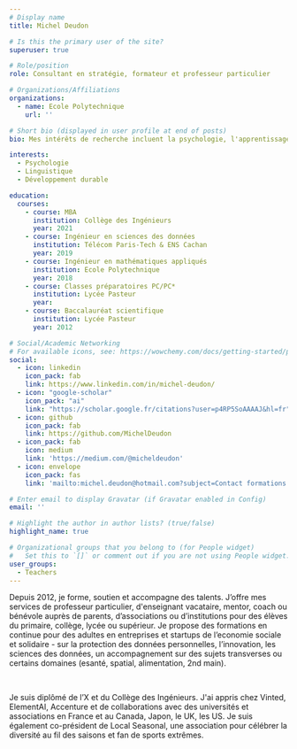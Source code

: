 ```yaml
---
# Display name
title: Michel Deudon

# Is this the primary user of the site?
superuser: true

# Role/position
role: Consultant en stratégie, formateur et professeur particulier

# Organizations/Affiliations
organizations:
  - name: Ecole Polytechnique
    url: ''

# Short bio (displayed in user profile at end of posts)
bio: Mes intérêts de recherche incluent la psychologie, l'apprentissage des langues et l'écologie.

interests:
  - Psychologie
  - Linguistique
  - Développement durable

education:
  courses:
    - course: MBA
      institution: Collège des Ingénieurs
      year: 2021
    - course: Ingénieur en sciences des données
      institution: Télécom Paris-Tech & ENS Cachan
      year: 2019
    - course: Ingénieur en mathématiques appliqués
      institution: Ecole Polytechnique
      year: 2018
    - course: Classes préparatoires PC/PC*
      institution: Lycée Pasteur
      year:
    - course: Baccalauréat scientifique
      institution: Lycée Pasteur
      year: 2012

# Social/Academic Networking
# For available icons, see: https://wowchemy.com/docs/getting-started/page-builder/#icons
social:
  - icon: linkedin
    icon_pack: fab
    link: https://www.linkedin.com/in/michel-deudon/
  - icon: "google-scholar"
    icon_pack: "ai"
    link: "https://scholar.google.fr/citations?user=p4RP5SoAAAAJ&hl=fr"
  - icon: github
    icon_pack: fab
    link: https://github.com/MichelDeudon
  - icon_pack: fab
    icon: medium
    link: 'https://medium.com/@micheldeudon'
  - icon: envelope
    icon_pack: fas
    link: 'mailto:michel.deudon@hotmail.com?subject=Contact formations'

# Enter email to display Gravatar (if Gravatar enabled in Config)
email: ''

# Highlight the author in author lists? (true/false)
highlight_name: true

# Organizational groups that you belong to (for People widget)
#   Set this to `[]` or comment out if you are not using People widget.
user_groups:
  - Teachers
---
```


Depuis 2012, je forme, soutien et accompagne des talents. J’offre mes services de professeur particulier, d'enseignant vacataire, mentor, coach ou bénévole auprès de parents, d’associations ou d’institutions pour des élèves du primaire, collège, lycée ou supérieur. Je propose des formations en continue pour des adultes en entreprises et startups de l’economie sociale et solidaire - sur la protection des données personnelles, l’innovation, les sciences des données, un accompagnement sur des sujets transverses ou certains domaines (esanté, spatial, alimentation, 2nd main).

<br>

Je suis diplômé de l’X et du Collège des Ingénieurs. J'ai appris chez Vinted, ElementAI, Accenture et de collaborations avec des universités et associations en France et au Canada, Japon, le UK, les US. Je suis également co-président de Local Seasonal, une association pour célébrer la diversité au fil des saisons et fan de sports extrêmes.